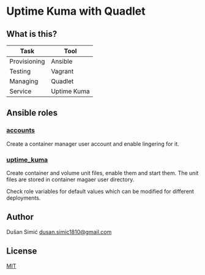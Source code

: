 # Uptime Kuma with Quadlet

## What is this?

| Task         | Tool        |
|--------------|-------------|
| Provisioning | Ansible     |
| Testing      | Vagrant     |
| Managing     | Quadlet     |
| Service      | Uptime Kuma |

## Ansible roles

### [accounts](ansible/roles/accounts/)

Create a container manager user account and enable lingering for it.

### [uptime_kuma](ansible/roles/uptime_kuma/)

Create container and volume unit files, enable them and start them. The unit
files are stored in container magaer user directory.

Check role variables for default values which can be modified for different
deployments.

## Author

Dušan Simić <dusan.simic1810@gmail.com>

## License

[MIT](LICENSE)
